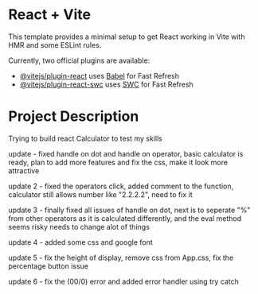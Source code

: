 # React + Vite

This template provides a minimal setup to get React working in Vite with HMR and some ESLint rules.

Currently, two official plugins are available:

- [@vitejs/plugin-react](https://github.com/vitejs/vite-plugin-react/blob/main/packages/plugin-react/README.md) uses [Babel](https://babeljs.io/) for Fast Refresh
- [@vitejs/plugin-react-swc](https://github.com/vitejs/vite-plugin-react-swc) uses [SWC](https://swc.rs/) for Fast Refresh

# Project Description

Trying to build react Calculator to test my skills

update - fixed handle on dot and handle on operator, basic calculator is ready, plan to add more features and fix the css, make it look more attractive

update 2 - fixed the operators click, added comment to the function, calculator still allows number like "2.2.2.2", need to fix it

update 3 - finally fixed all issues of handle on dot, next is to seperate "%" from other operators as it is calculated differently, and the eval method seems risky needs to change alot of things

update 4 - added some css and google font

update 5 - fix the height of display, remove css from App.css, fix the percentage button issue

update 6 - fix the (00/0) error and added error handler using try catch
